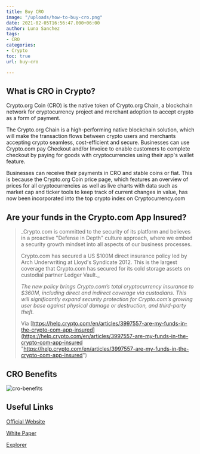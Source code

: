 ```yaml
---
title: Buy CRO
image: "/uploads/how-to-buy-cro.png"
date: 2021-02-05T16:56:47.000+06:00
author: Luna Sanchez
tags:
- CRO
categories:
- Crypto
toc: true
url: buy-cro

---
```

## What is CRO in Crypto?

Crypto.org Coin (CRO) is the native token of Crypto.org Chain, a blockchain network for cryptocurrency project and merchant adoption to accept crypto as a form of payment.

The Crypto.org Chain is a high-performing native blockchain solution, which will make the transaction flows between crypto users and merchants accepting crypto seamless, cost-efficient and secure. Businesses can use Crypto.com pay Checkout and/or Invoice to enable customers to complete checkout by paying for goods with cryptocurrencies using their app's wallet feature.

Businesses can receive their payments in CRO and stable coins or fiat. This is because the Crypto.org Coin price page, which features an overview of prices for all cryptocurrencies as well as live charts with data such as market cap and ticker tools to keep track of current changes in value, has now been incorporated into the top crypto index on Cryptocurrency.com

## Are your funds in the Crypto.com App Insured?

> _Crypto.com is committed to the security of its platform and believes in a proactive "Defense in Depth" culture approach, where we embed a security growth mindset into all aspects of our business processes.
>
> Crypto.com has secured a US $100M direct insurance policy led by Arch Underwriting at Lloyd's Syndicate 2012. This is the largest coverage that Crypto.com has secured for its cold storage assets on custodial partner Ledger Vault._
>
> _The new policy brings Crypto.com’s total cryptocurrency insurance to $360M, including direct and indirect coverage via custodians. This will significantly expand security protection for Crypto.com’s growing user base against physical damage or destruction, and third-party theft._
>
> Via [https://help.crypto.com/en/articles/3997557-are-my-funds-in-the-crypto-com-app-insured](https://help.crypto.com/en/articles/3997557-are-my-funds-in-the-crypto-com-app-insured "https://help.crypto.com/en/articles/3997557-are-my-funds-in-the-crypto-com-app-insured")

## CRO Benefits 

![cro-benefits](/uploads/cro-tokens-utility_20201015__en.png)

## Useful Links

[Official Website](https://www.crypto.com/en/chain)

[White Paper](https://chain.crypto.com/chain_whitepaper.pdf)

[Explorer](https://chain.crypto.com/explorer)